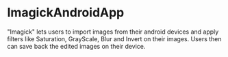 # ImagickAndroidApp
"Imagick" lets users to import images from their android devices and apply filters like Saturation, GrayScale, Blur and Invert on their images. Users then can save back the edited images on their device.
